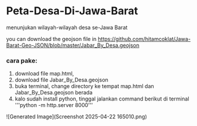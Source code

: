 # Peta-Desa-Di-Jawa-Barat
menunjukan wilayah-wilayah desa se-Jawa Barat

you can download the geojson file in https://github.com/hitamcoklat/Jawa-Barat-Geo-JSON/blob/master/Jabar_By_Desa.geojson

### cara pake:
1. download file map.html,
2. download file Jabar_By_Desa.geojson
3. buka terminal, change directory ke tempat map.html dan Jabar_By_Desa.geojson berada
4. kalo sudah install python, tinggal jalankan command berikut di terminal '''python -m http.server 8000'''

![Generated Image](Screenshot 2025-04-22 165010.png)
